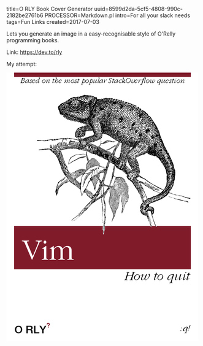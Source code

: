 title=O RLY Book Cover Generator
uuid=8599d2da-5cf5-4808-990c-2182be2761b6
PROCESSOR=Markdown.pl
intro=For all your slack needs
tags=Fun Links
created=2017-07-03

Lets you generate an image in a easy-recognisable style of O'Relly programming books.

Link: <https://dev.to/rly>

My attempt:

!["How to quit Vim"](o-rly-book-cover-generator.png)
